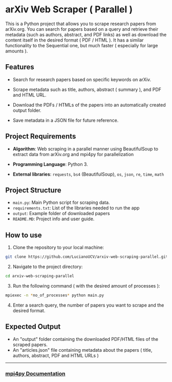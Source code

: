 # arXiv Web Scraper ( Parallel )
This is a Python project that allows you to scrape research papers from arXiv.org. You can search for papers based on a query and retrieve their metadata (such as authors, abstract, and PDF links) as well as download the content itself in the desired format ( PDF / HTML ). It has a similar functionality to the Sequential one, but much faster ( especially for large amounts ).

## Features
* Search for research papers based on specific keywords on arXiv.

* Scrape metadata such as title, authors, abstract ( summary ), and PDF and HTML URL.

* Download the PDFs / HTMLs of the papers into an automatically created output folder.

* Save metadata in a JSON file for future reference.

## Project Requirements
* **Algorithm**: Web scraping in a parallel manner using BeautifulSoup to extract data from arXiv.org and mpi4py for parallelization

* **Programming Language**: Python 3.

* **External libraries**: `requests`, `bs4` (BeautifulSoup), `os`, `json`, `re`, `time`, `math`


## Project Structure
* `main.py`: Main Python script for scraping data.
* `requirements.txt`: List of the libraries needed to run the app
* `output`: Example folder of downloaded papers
* `README.MD`: Project info and user guide.


## How to use
1. Clone the repository to your local machine: <br>
```bash
git clone https://github.com/LucianoUCV/arxiv-web-scraping-parallel.git
```
2. Navigate to the project directory: <br>
```bash
cd arxiv-web-scraping-parallel
```

3. Run the following command ( with the desired amount of processes ):<br>
```bash
mpiexec -n *no_of_processes* python main.py
```
4. Enter a search query, the number of papers you want to scrape and the desired format.

## Expected Output
* An "output" folder containing the downloaded PDF/HTML files of the scraped papers.
* An "articles.json" file containing metadata about the papers ( title, authors, abstract, PDF and HTML URLs )

---

### [mpi4py Documentation](https://mpi4py.readthedocs.io/en/stable/)

